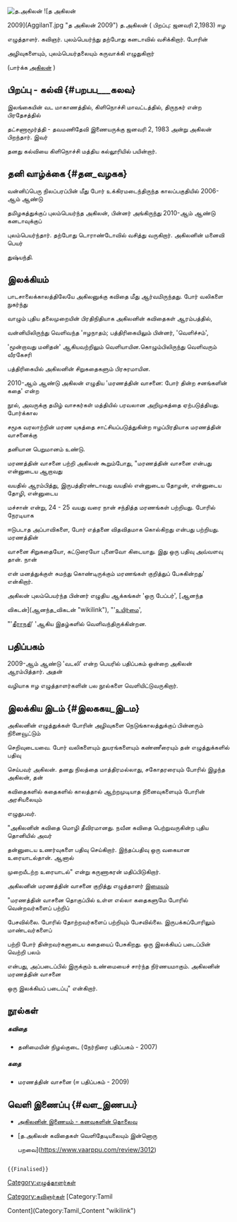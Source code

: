 ![த.அகிலன்](த.அகிலன்.png "த.அகிலன்") ![த அகிலன்
2009](AggilanT.jpg "த அகிலன் 2009") த.அகிலன் ( பிறப்பு: ஜனவரி 2,1983) ஈழ
எழுத்தாளர். கவிஞர். புலம்பெயர்ந்து தற்போது கனடாவில் வசிக்கிறார். போரின்
அழிவுகளையும், புலம்பெயர்தலையும் கருவாக்கி எழுதுகிறார்

(பார்க்க [அகிலன்](அகிலன் "wikilink") )

## பிறப்பு - கல்வி {#பறபப___கலவ}

இலங்கையின் வட மாகாணத்தில், கிளிநொச்சி மாவட்டத்தில், திருநகர் என்ற பிரதேசத்தில்
தட்சணாமூர்த்தி - தவமணிதேவி இணையருக்கு ஜனவரி 2, 1983 அன்று அகிலன் பிறந்தார். இவர்
தனது கல்வியை கிளிநொச்சி மத்திய கல்லூரியில் பயின்றார்.

## தனி வாழ்க்கை {#தன_வழகக}

வன்னிப்பெரு நிலப்பரப்பின் மீது போர் உக்கிரமடைந்திருந்த காலப்பகுதியில் 2006- ஆம் ஆண்டு
தமிழகத்துக்குப் புலம்பெயர்ந்த அகிலன், பின்னர் அங்கிருந்து 2010-ஆம் ஆண்டு கனடாவுக்குப்
புலம்பெயர்ந்தார். தற்போது டொராண்டோவில் வசித்து வருகிறார். அகிலனின் மனைவி பெயர்
துஷ்யந்தி.

## இலக்கியம்

பாடசாலைக்காலத்திலேயே அகிலனுக்கு கவிதை மீது ஆர்வமிருந்தது. போர் வலிகளை நுகர்ந்து
வாழும் புதிய தலைமுறையின் பிரதிநிதியாக அகிலனின் கவிதைகள் ஆரம்பத்தில்,
வன்னியிலிருந்து வெளிவந்த \'ஈழநாதம்; பத்திரிகையிலும் பின்னர், \'வெளிச்சம்\',
\'மூன்றாவது மனிதன்\' ஆகியவற்றிலும் வெளியாயின.கொழும்பிலிருந்து வெளிவரும் வீரகேசரி
பத்திரிகையில் அகிலனின் சிறுகதைகளும் பிரசுரமாயின.

2010-ஆம் ஆண்டு அகிலன் எழுதிய \'மரணத்தின் வாசனை: போர் தின்ற சனங்களின் கதை\' என்ற
நூல், அவருக்கு தமிழ் வாசகர்கள் மத்தியில் பரவலான அறிமுகத்தை ஏற்படுத்தியது. போர்க்கால
சமூக வரலாற்றின் மரண யுகத்தை சாட்சியப்படுத்துகின்ற ஈழப்பிரதியாக மரணத்தின் வாசனைக்கு
தனியான பெறுமானம் உண்டு.

மரணத்தின் வாசனை பற்றி அகிலன் கூறும்போது, "மரணத்தின் வாசனை என்பது என்னுடைய ஆறாவது
வயதில் ஆரம்பித்து, இருபத்திரண்டாவது வயதில் என்னுடைய தோழன், என்னுடைய தோழி, என்னுடைய
மச்சான் என்று, 24 - 25 வயது வரை நான் சந்தித்த மரணங்கள் பற்றியது. போரில் நேரடியாக
ஈடுபடாத அப்பாவிகளை, போர் எத்தனை விதவிதமாக கொல்கிறது என்பது பற்றியது. மரணத்தின்
வாசனை சிறுகதையோ, கட்டுரையோ புனைவோ கிடையாது. இது ஒரு பதிவு அவ்வளவு தான். நான்
என் மனத்துக்குள் சுமந்து கொண்டிருக்கும் மரணங்கள் குறித்துப் பேசுகின்றது\' என்கிறார்.

அகிலன் புலம்பெயர்ந்த பின்னர் எழுதிய ஆக்கங்கள் \'ஒரு பேப்பர்\', [ஆனந்த
விகடன்](ஆனந்த_விகடன் "wikilink"), "\'[உயிர்மை](உயிர்மை "wikilink")\',
"\'[தீராநதி](தீராநதி "wikilink")\' \'ஆகிய இதழ்களில் வெளிவந்திருக்கின்றன.

## பதிப்பகம்

2009-ஆம் ஆண்டு \'வடலி\' என்ற பெயரில் பதிப்பகம் ஒன்றை அகிலன் ஆரம்பித்தார். அதன்
வழியாக ஈழ எழுத்தாளர்களின் பல நூல்களை வெளியிட்டுவருகிறார்.

## இலக்கிய இடம் {#இலககய_இடம}

அகிலனின் எழுத்துக்கள் போரின் அழிவுகளை நெடுங்காலத்துக்குப் பின்னரும் நினைவூட்டும்
செறிவுடையவை. போர் வலிகளையும் துயரங்களையும் கண்ணீரையும் தன் எழுத்துக்களில் பதிவு
செய்பவர் அகிலன். தனது நிலத்தை மாத்திரமல்லாது, சகோதரரையும் போரில் இழந்த அகிலன், தன்
கவிதைகளில் கதைகளில் காலத்தால் ஆற்றமுடியாத நினைவுகளையும் போரின் அரசியலையும்
எழுதுபவர்.

"அகிலனின் கவிதை மொழி தீவிரமானது. நவீன கவிதை பெற்றுவருகின்ற புதிய தொனியில் அவர்
தன்னுடைய உணர்வுகளை பதிவு செய்கிறார். இந்தப்பதிவு ஒரு வகையான உரையாடல்தான். ஆனால்
முறையீடற்ற உரையாடல்\" என்று கருணாகரன் மதிப்பிடுகிறார்.

அகிலனின் மரணத்தின் வாசனை குறித்து எழுத்தாளர் [இமையம்](இமையம் "wikilink")
"மரணத்தின் வாசனை தொகுப்பில் உள்ள எல்லா கதைகளுமே போரில் வென்றவர்களைப் பற்றிப்
பேசவில்லை. போரில் தோற்றவர்களைப் பற்றியும் பேசவில்லை. இருபக்கப்போரிலும் மாண்டவர்களைப்
பற்றி போர் தின்றவர்களுடைய கதையைப் பேசுகிறது. ஒரு இலக்கியப் படைப்பின் வெற்றி பலம்
என்பது, அப்படைப்பில் இருக்கும் உண்மையைச் சார்ந்த நிர்ணயமாகும். அகிலனின் மரணத்தின் வாசனை
ஒரு இலக்கியப் படைப்பு\" என்கிறார்.

## நூல்கள்

##### கவிதை

-   தனிமையின் நிழல்குடை (நேர்நிரை பதிப்பகம் - 2007)

##### கதை

-   மரணத்தின் வாசனை (ஈ பதிப்பகம் - 2009)

## வெளி இணைப்பு {#வள_இணபப}

-   [அகிலனின் இணையம் - கனவுகளின் தொலைவு](https://www.agiilan.com/)
-   [த.அகிலன் கவிதைகள் வெளிதேடியலையும் இன்னொரு
    பறவை](https://www.vaarppu.com/review/3012)

```{=mediawiki}
{{Finalised}}
```
[Category:எழுத்தாளர்கள்](Category:எழுத்தாளர்கள் "wikilink")
[Category:கவிஞர்கள்](Category:கவிஞர்கள் "wikilink") [Category:Tamil
Content](Category:Tamil_Content "wikilink")
